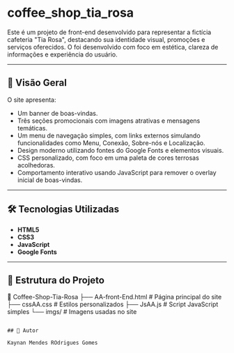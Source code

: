 # coffee_shop_tia_rosa 

Este é um projeto de front-end desenvolvido para representar a fictícia cafeteria "Tia Rosa", destacando sua identidade visual, promoções e serviços oferecidos. O foi desenvolvido com foco em estética, clareza de informações e experiência do usuário.

---

## 📌 Visão Geral

O site apresenta:

- Um banner de boas-vindas.
- Três seções promocionais com imagens atrativas e mensagens temáticas.
- Um menu de navegação simples, com links externos simulando funcionalidades como Menu, Conexão, Sobre-nós e Localização.
- Design moderno utilizando fontes do Google Fonts e elementos visuais.
- CSS personalizado, com foco em uma paleta de cores terrosas acolhedoras.
- Comportamento interativo usando JavaScript para remover o overlay inicial de boas-vindas.

---

## 🛠️ Tecnologias Utilizadas

- **HTML5**
- **CSS3**
- **JavaScript**
- **Google Fonts**
  
---

## 📂 Estrutura do Projeto


📁 Coffee-Shop-Tia-Rosa
├── AA-front-End.html       # Página principal do site
├── cssAA.css               # Estilos personalizados
├── JsAA.js                 # Script JavaScript simples
└── imgs/                   # Imagens usadas no site 
```

## 👤 Autor

Kaynan Mendes ROdrigues Gomes 
